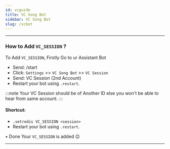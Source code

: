 ```yaml
---
id: vcguide
title: VC Song Bot
sidebar: VC Song Bot
slug: /vcbot
---
```


---

### How to Add `VC_SESSION` ?

To Add `VC_SESSION`, Firstly Go to ur Assistant Bot

- Send: /start 
- Click: `Settings` >> `VC Song Bot` >> `VC Session`
- Send: VC Session (2nd Account)
- Restart your bot using `.restart`.

:::note
Your VC Session should be of Another ID else you won't be able to hear from same account.
:::

#### Shortcut:
- `.setredis VC_SESSION <session>`
- Restart your bot using `.restart`.

• Done Your `VC_SESSION` is added 😉

---
